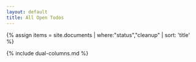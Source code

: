 ```yaml
---
layout: default
title: All Open Todos
---
```


{% assign items = site.documents | where:"status","cleanup" | sort: 'title' %}

{% include dual-columns.md %}